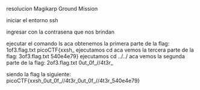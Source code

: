 resolucion  Magikarp Ground Mission 

iniciar el entorno ssh

ingresar con la contrasena que nos brindan


ejecutar el comando ls
 aca obtenemos la primera parte de la flag: 1of3.flag.txt
picoCTF{xxsh_
ejecutamos cd 
 aca vemos la tercera parte de la flag: 3of3.flag.txt
540e4e79}
ejecutamos cd ../../
 aca vemos la segunda parte de la flag: 2of3.flag.txt
0ut_0f_\/\/4t3r_

siendo la flag la siguiente: picoCTF{xxsh_0ut_0f_\/\/4t3r_0ut_0f_\/\/4t3r_540e4e79}

